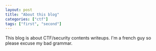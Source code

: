 ```yaml
---
layout: post
title: "About this blog"
categories: ["ctf"]
tags: ["first", "second"]
---
```

This blog is about CTF/security contents writeups.
I'm a french guy so please excuse my bad grammar.

